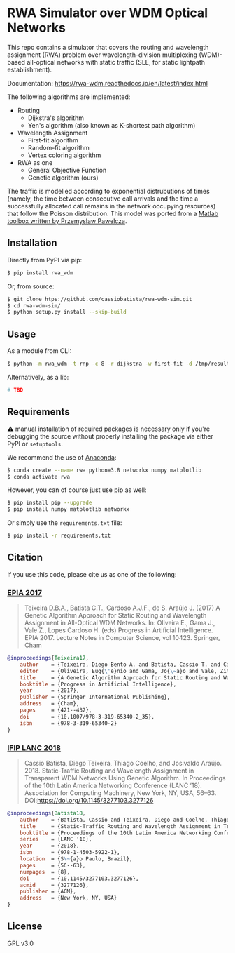 # RWA Simulator over WDM Optical Networks

This repo contains a simulator that covers the routing and
wavelength assignment (RWA) problem over wavelength-division multiplexing
(WDM)-based all-optical networks with static traffic (SLE, for static lightpath
establishment).

Documentation: https://rwa-wdm.readthedocs.io/en/latest/index.html

The following algorithms are implemented:

- Routing     
    - Dijkstra's algorithm    
    - Yen's algorithm (also known as K-shortest path algorithm)    
- Wavelength Assignment     
    - First-fit algorithm    
    - Random-fit algorithm    
    - Vertex coloring algorithm    
- RWA as one    
   - General Objective Function    
   - Genetic algorithm (ours)    

The traffic is modelled according to exponential distrubutions of times
(namely, the time between consecutive call arrivals and the time a successfully
allocated call remains in the network occupying resources) that follow the
Poisson distribution. This model was ported from a [Matlab toolbox written by 
Przemyslaw Pawelcza](https://la.mathworks.com/matlabcentral/fileexchange/4797-wdm-network-blocking-computation-toolbox).

## Installation

Directly from PyPI via pip:

```bash
$ pip install rwa_wdm
```

Or, from source:

```bash
$ git clone htps://github.com/cassiobatista/rwa-wdm-sim.git
$ cd rwa-wdm-sim/
$ python setup.py install --skip-build
```

## Usage

As a module from CLI:

```bash
$ python -m rwa_wdm -t rnp -c 8 -r dijkstra -w first-fit -d /tmp/results -p
```

Alternatively, as a lib:

```python
# TBD
```

## Requirements

:warning: manual installation of required packages is necessary only if you're
debugging the source without properly installing the package via either PyPI or
`setuptools`.

We recommend the use of [Anaconda](https://www.anaconda.com/):

```bash
$ conda create --name rwa python=3.8 networkx numpy matplotlib
$ conda activate rwa
```

However, you can of course just use pip as well:

```bash
$ pip install pip --upgrade
$ pip install numpy matplotlib networkx
```

Or simply use the `requirements.txt` file:

```bash
$ pip install -r requirements.txt
```

## Citation

If you use this code, please cite us as one of the following: 

### [EPIA 2017](https://link.springer.com/chapter/10.1007%2F978-3-319-65340-2_35)

> Teixeira D.B.A., Batista C.T., Cardoso A.J.F., de S. Araújo J. (2017) 
> A Genetic Algorithm Approach for Static Routing and Wavelength Assignment in
> All-Optical WDM Networks. In: Oliveira E., Gama J., Vale Z., Lopes Cardoso H.
> (eds) Progress in Artificial Intelligence. EPIA 2017. Lecture Notes in
> Computer Science, vol 10423. Springer, Cham

```bibtex
@inproceedings{Teixeira17,
    author    = {Teixeira, Diego Bento A. and Batista, Cassio T. and Cardoso, Afonso Jorge F. and de S. Ara{\'u}jo, Josivaldo},
    editor    = {Oliveira, Eug{\'e}nio and Gama, Jo{\~a}o and Vale, Zita and Lopes Cardoso, Henrique},
    title     = {A Genetic Algorithm Approach for Static Routing and Wavelength Assignment in All-Optical WDM Networks},
    booktitle = {Progress in Artificial Intelligence},
    year      = {2017},
    publisher = {Springer International Publishing},
    address   = {Cham},
    pages     = {421--432},
    doi       = {10.1007/978-3-319-65340-2_35},
    isbn      = {978-3-319-65340-2}
}
```

### [IFIP LANC 2018](https://dl.acm.org/doi/10.1145/3277103.3277126)

> Cassio Batista, Diego Teixeira, Thiago Coelho, and Josivaldo Araújo. 2018. 
> Static-Traffic Routing and Wavelength Assignment in Transparent WDM Networks 
> Using Genetic Algorithm. In Proceedings of the 10th Latin America Networking 
> Conference (LANC ’18). Association for Computing Machinery, New York, NY, 
> USA, 56–63. DOI:https://doi.org/10.1145/3277103.3277126


```bibtex
@inproceedings{Batista18,
    author    = {Batista, Cassio and Teixeira, Diego and Coelho, Thiago and Ara\'{u}jo, Josivaldo},
    title     = {Static-Traffic Routing and Wavelength Assignment in Transparent WDM Networks Using Genetic Algorithm},
    booktitle = {Proceedings of the 10th Latin America Networking Conference},
    series    = {LANC '18},
    year      = {2018},
    isbn      = {978-1-4503-5922-1},
    location  = {S\~{a}o Paulo, Brazil},
    pages     = {56--63},
    numpages  = {8},
    doi       = {10.1145/3277103.3277126},
    acmid     = {3277126},
    publisher = {ACM},
    address   = {New York, NY, USA}
}
```

## License

GPL v3.0
